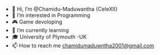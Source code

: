- 👋 Hi, I’m @Chamidu-Maduwantha {CeleXII} 
- 👀 I’m interested in Programming
- 🎮 Game devoloping 
- 🌱 I’m currently learning 
- 🎓 University of Plymouth -UK
- 📫 How to reach me chamidumaduwntha2001@gmail.com

<!---
Chamidu-Maduwantha/Chamidu-Maduwantha is a ✨ special ✨ repository because its `README.md` (this file) appears on your GitHub profile.
You can click the Preview link to take a look at your changes.
--->
